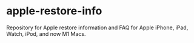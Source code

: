 # apple-restore-info
Repository for Apple restore information and FAQ for Apple iPhone, iPad, Watch, iPod, and now M1 Macs.
